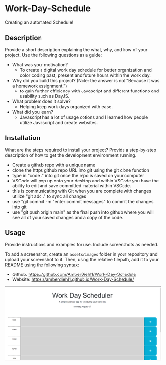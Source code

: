 # Work-Day-Schedule
Creating an automated Schedule!

## Description
Provide a short description explaining the what, why, and how of your project. Use the following questions as a guide:
- What was your motivation?
    - To create a digital work day schedule for better organization and color coding past, present and future hours within the work day.
- Why did you build this project? (Note: the answer is not "Because it was a homework assignment.")
    - to gain further efficiency with Javascript and different functions and usability such as DayJS.
- What problem does it solve?
    - Helping keep work days organized with ease.
- What did you learn?
    - Javascript has a lot of usage options and I learned how people utilize Javascript and create websites.

## Installation
What are the steps required to install your project? Provide a step-by-step description of how to get the development environment running.
- Create a github repo with a unique name 
- clone the https github repo URL into git using the git clone function
- type in "code ." into git once the repo is saved on your computer
- VSCode will pop up onto your desktop and within VSCode you have the ability to edit and save committed material within VSCode. 
- this is communicating with Git when you are complete with changes utilize "git add ." to sync all changes
- use "git commit -m "enter commit messages" to commit the changes into git
- use "git push origin main" as the final push into github where you will see all of your saved changes and a copy of the code. 
## Usage
Provide instructions and examples for use. Include screenshots as needed.

To add a screenshot, create an `assets/images` folder in your repository and upload your screenshot to it. Then, using the relative filepath, add it to your README using the following syntax:

- Github: https://github.com/AmberDiehl1/Work-Day-Schedule
- Website: https://amberdiehl1.github.io/Work-Day-Schedule/

![alt text](./Images/Website_preview.png)

